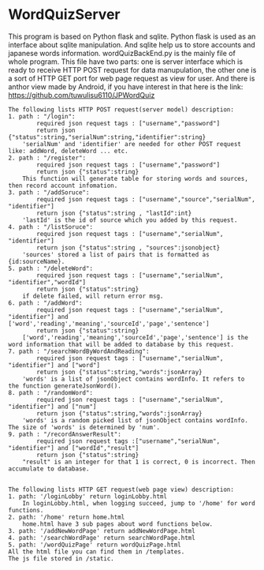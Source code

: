 # WordQuizServer
This program is based on Python flask and sqlite. Python flask is used as an interface about sqlite manipulation. And sqlite help us to store accounts and japanese words information. 
wordQuizBackEnd.py is the mainly file of whole program. This file have two parts: one is server interface which is ready to receive HTTP POST request for data manupulation, the other one is a sort of HTTP GET port for web page request as view for user. And there is anthor view made by Android, if you have interest in that here is the link: https://github.com/tuwulisu6110/JPWordQuiz
```
The following lists HTTP POST request(server model) description:
1. path : "/login": 
        required json request tags : ["username","password"]
        return json {"status":string,"serialNum":string,"identifier":string}
    'serialNum' and 'identifier' are needed for other POST request like: addWord, deleteWord ... etc. 
2. path : "/register":
        required json request tags : ["username","password"]
        return json {"status":string}
    This function will generate table for storing words and sources, then record account infomation.
3. path : "/addSoruce":
        required json request tags : ["username","source","serialNum", "identifier"]
        return json {"status":string , "lastId":int}
    'lastId' is the id of source which you added by this request.
4. path : "/listSoruce":
        required json request tags : ["username","serialNum", "identifier"]
        return json {"status":string , "sources":jsonobject}
    'sources' stored a list of pairs that is formatted as {id:sourceName}.
5. path : "/deleteWord":
        required json request tags : ["username","serialNum", "identifier","wordId"]
        return json {"status":string}
    if delete failed, will return error msg.
6. path : "/addWord":
        required json request tags : ["username","serialNum", "identifier"] and ['word','reading','meaning','sourceId','page','sentence']
        return json {"status":string}
    ['word','reading','meaning','sourceId','page','sentence'] is the word information that will be added to database by this request.
7. path : "/searchWordByWordAndReading":
        required json request tags : ["username","serialNum", "identifier"] and ["word"]
        return json {"status":string,"words":jsonArray}
    'words' is a list of jsonObject contains wordInfo. It refers to the function generateJsonWord().
8. path : "/randomWord":
        required json request tags : ["username","serialNum", "identifier"] and ["num"]
        return json {"status":string,"words":jsonArray}
    'words' is a random picked list of jsonObject contains wordInfo. The size of 'words' is determined by 'num'.
9. path : "/recordAnswerResult":
        required json request tags :["username","serialNum", "identifier"] and ["wordId","result"]
        return json {"status":string}
    "result" is an integer for that 1 is correct, 0 is incorrect. Then accumulate to database.


The following lists HTTP GET request(web page view) description:
1. path: '/loginLobby' return loginLobby.html
    In loginLobby.html, when logging succeed, jump to '/home' for word functions.
2. path: '/home' return home.html
    home.html have 3 sub pages about word functions below.
3. path: '/addNewWordPage' return addNewWordPage.html
4. path: '/searchWordPage' return searchWordPage.html
5. path: '/wordQuizPage' return wordQuizPage.html
All the html file you can find them in /templates.
The js file stored in /static.
```
